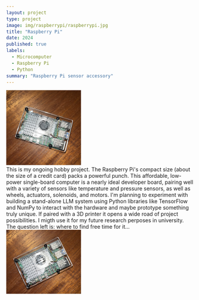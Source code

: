 ```yaml
---
layout: project
type: project
image: img/raspberrypi/raspberrypi.jpg
title: "Raspberry Pi"
date: 2024
published: true
labels:
  - Microcomputer
  - Raspberry Pi
  - Python
summary: "Raspberry Pi sensor accessory"
---
```


<div class="text-center p-4">
  <img width="200px" src="../img/raspberrypi/raspberrypi2.jpg" class="img-thumbnail" >
</div>
This is my ongoing hobby project.
The Raspberry Pi's compact size (about the size of a credit card) packs a powerful punch.
This affordable, low-power single-board computer is a nearly ideal developer board, 
pairing well with a variety of sensors like temperature and pressure sensors, 
as well as wheels, actuators, solenoids, and motors. I'm planning to experiment with building a stand-alone LLM system using Python libraries 
like TensorFlow and NumPy to interact with the hardware and maybe prototype something truly unique. 
If paired with a 3D printer it opens a wide road of project possibilities. I migth use it for my future research perposes in university. The question left is: where to find free time for it...
<div class="text-center p-4">
  <img width="200px" src="../img/raspberrypi/raspberrypi3.jpg" class="img-thumbnail" >
</div>

